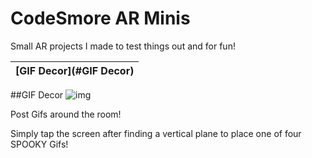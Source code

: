 # CodeSmore AR Minis
 Small AR projects I made to test things out and for fun!
 
 [GIF Decor](#GIF Decor) |
 --- |

##GIF Decor
![img](https://github.com/CodeSmore/AR-Minis/blob/main/Images/GIF%20Decor%20Demo.gif)

Post Gifs around the room! 

Simply tap the screen after finding a vertical plane to place one of four SPOOKY Gifs! 
